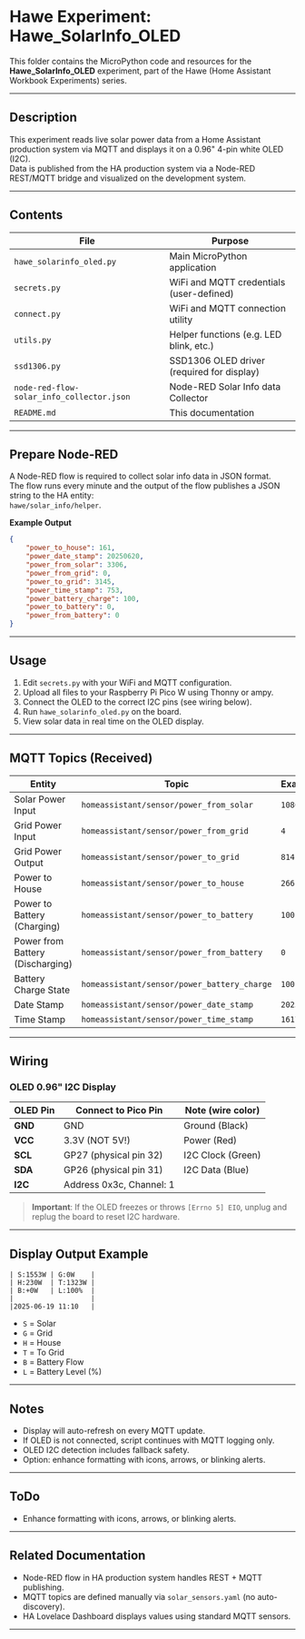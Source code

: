 # Hawe Experiment: Hawe_SolarInfo_OLED

This folder contains the MicroPython code and resources for the **Hawe_SolarInfo_OLED** experiment, part of the Hawe (Home Assistant Workbook Experiments) series.

---

## Description

This experiment reads live solar power data from a Home Assistant production system via MQTT and displays it on a 0.96" 4-pin white OLED (I2C).  
Data is published from the HA production system via a Node-RED REST/MQTT bridge and visualized on the development system.

---

## Contents

| File                                      | Purpose                                         |
|-------------------------------------------|-------------------------------------------------|
| `hawe_solarinfo_oled.py`                  | Main MicroPython application                    |
| `secrets.py`                              | WiFi and MQTT credentials (user-defined)        |
| `connect.py`                              | WiFi and MQTT connection utility                |
| `utils.py`                                | Helper functions (e.g. LED blink, etc.)         |
| `ssd1306.py`                              | SSD1306 OLED driver (required for display)      |
| `node-red-flow-solar_info_collector.json` | Node-RED Solar Info data Collector              |
| `README.md`                               | This documentation                              |

---

## Prepare Node-RED

A Node-RED flow is required to collect solar info data in JSON format.  
The flow runs every minute and the output of the flow publishes a JSON string to the HA entity:  
`hawe/solar_info/helper`.

**Example Output**
```json
{
    "power_to_house": 161,
    "power_date_stamp": 20250620,
    "power_from_solar": 3306,
    "power_from_grid": 0,
    "power_to_grid": 3145,
    "power_time_stamp": 753,
    "power_battery_charge": 100,
    "power_to_battery": 0,
    "power_from_battery": 0
}
```

---

## Usage

1. Edit `secrets.py` with your WiFi and MQTT configuration.
2. Upload all files to your Raspberry Pi Pico W using Thonny or ampy.
3. Connect the OLED to the correct I2C pins (see wiring below).
4. Run `hawe_solarinfo_oled.py` on the board.
5. View solar data in real time on the OLED display.

---

## MQTT Topics (Received)

| Entity                           | Topic                                        | Example    |
|----------------------------------|----------------------------------------------|------------|
| Solar Power Input                | `homeassistant/sensor/power_from_solar`      | `1080`     |
| Grid Power Input                 | `homeassistant/sensor/power_from_grid`       | `4`        |
| Grid Power Output                | `homeassistant/sensor/power_to_grid`         | `814`      |
| Power to House                   | `homeassistant/sensor/power_to_house`        | `266`      |
| Power to Battery (Charging)      | `homeassistant/sensor/power_to_battery`      | `100`      |
| Power from Battery (Discharging) | `homeassistant/sensor/power_from_battery`    | `0`        |
| Battery Charge State             | `homeassistant/sensor/power_battery_charge`  | `100`      |
| Date Stamp                       | `homeassistant/sensor/power_date_stamp`      | `20250619` |
| Time Stamp                       | `homeassistant/sensor/power_time_stamp`      | `1617`     |

---

## Wiring

### OLED 0.96" I2C Display

| OLED Pin | Connect to Pico Pin      | Note (wire color) |
|----------|--------------------------|-------------------|
| **GND**  | GND                      | Ground (Black)    |
| **VCC**  | 3.3V (NOT 5V!)           | Power (Red)       |
| **SCL**  | GP27 (physical pin 32)   | I2C Clock (Green) |
| **SDA**  | GP26 (physical pin 31)   | I2C Data (Blue)   |
| **I2C**  | Address 0x3c, Channel: 1 |

> **Important**: If the OLED freezes or throws `[Errno 5] EIO`, unplug and replug the board to reset I2C hardware.

---

## Display Output Example

```
| S:1553W | G:0W    |
| H:230W  | T:1323W |
| B:+0W   | L:100%  |
|                   |
|2025-06-19 11:10   |
```

- `S` = Solar
- `G` = Grid
- `H` = House
- `T` = To Grid
- `B` = Battery Flow
- `L` = Battery Level (%)

---

## Notes

- Display will auto-refresh on every MQTT update.
- If OLED is not connected, script continues with MQTT logging only.
- OLED I2C detection includes fallback safety.
- Option: enhance formatting with icons, arrows, or blinking alerts.

---

## ToDo

- Enhance formatting with icons, arrows, or blinking alerts.

---

## Related Documentation

- Node-RED flow in HA production system handles REST + MQTT publishing.
- MQTT topics are defined manually via `solar_sensors.yaml` (no auto-discovery).
- HA Lovelace Dashboard displays values using standard MQTT sensors.

---
